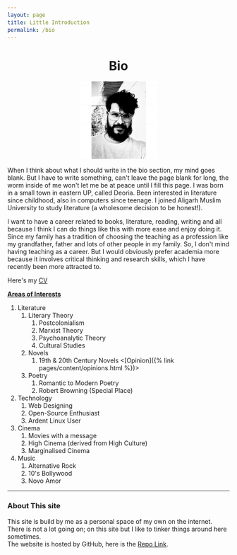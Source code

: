 ```yaml
---
layout: page
title: Little Introduction
permalink: /bio
---
```

<h1 style="text-align:center;">Bio</h1>
<p style="text-align:center;">
<img src="/assets/image.jpg" width="175px"></p>  

When I think about what I should write in the bio section, my mind goes blank. But I have to write something, can't leave the page blank for long, the worm inside of me won't let me be at peace until I fill this page. I was born in a small town in eastern UP, called Deoria. Been interested in literature since childhood, also in computers since teenage. I joined Aligarh Muslim University to study literature (a wholesome decision to be honest!).

I want to have a career related to books, literature, reading, writing and all because I think I can do things like this with more ease and enjoy doing it. Since my family has a tradition of choosing the teaching as a profession like my grandfather, father and lots of other people in my family. So, I don't mind having teaching as a career. But  I would obviously prefer academia more because it involves critical thinking and research skills, which I have recently been more attracted to. 

Here's my [CV](https://twisthead.github.io/curriculum-vitae/)

**<u>Areas of Interests</u>**

1. Literature  
    1. Literary Theory  
        1. Postcolonialism  
        2. Marxist Theory  
        3. Psychoanalytic Theory  
        4. Cultural Studies  
    2. Novels
        1. 19th & 20th Century Novels <[Opinion]({% link pages/content/opinions.html %})>
    3. Poetry
        1. Romantic to Modern Poetry
        2. Robert Browning (Special Place)
2. Technology
    1. Web Designing
    2. Open-Source Enthusiast
    3. Ardent Linux User
3. Cinema
    1. Movies with a message
    2. High Cinema (derived from High Culture)
    3. Marginalised Cinema
4. Music
    1. Alternative Rock
    2. 10's Bollywood
    3. Novo Amor


---
### About This site
This site is build by me as a personal space of my own on the internet. There is not a lot going on; on this site but I like to tinker things around here sometimes.  
The website is hosted by GitHub, here is the [Repo Link](https://github.com/twisthead/twisthead.github.io).
